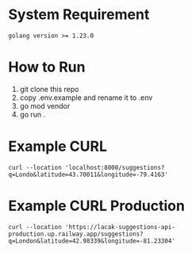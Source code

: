 # System Requirement
```golang version >= 1.23.0```

# How to Run
1. git clone this repo
2. copy .env.example and rename it to .env
3. go mod vendor
4. go run .

# Example CURL
```curl --location 'localhost:8000/suggestions?q=Londo&latitude=43.70011&longitude=-79.4163'```

# Example CURL Production
```curl --location 'https://lacak-suggestions-api-production.up.railway.app/suggestions?q=London&latitude=42.98339&longitude=-81.23304'```
